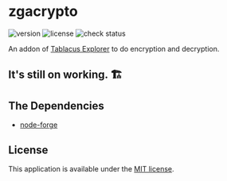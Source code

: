 # zgacrypto
![version](https://img.shields.io/github/package-json/v/zboris12/teaddon-zgacrypto)
![license](https://img.shields.io/github/license/zboris12/teaddon-zgacrypto)
![check status](https://github.com/zboris12/teaddon-zgacrypto/actions/workflows/check.yml/badge.svg)

An addon of [Tablacus Explorer](https://github.com/tablacus/TablacusExplorer) to do encryption and decryption.

## It's still on working. :building_construction:

## The Dependencies

* [node-forge](https://github.com/digitalbazaar/forge)  

## License

This application is available under the
[MIT license](https://opensource.org/licenses/MIT).
